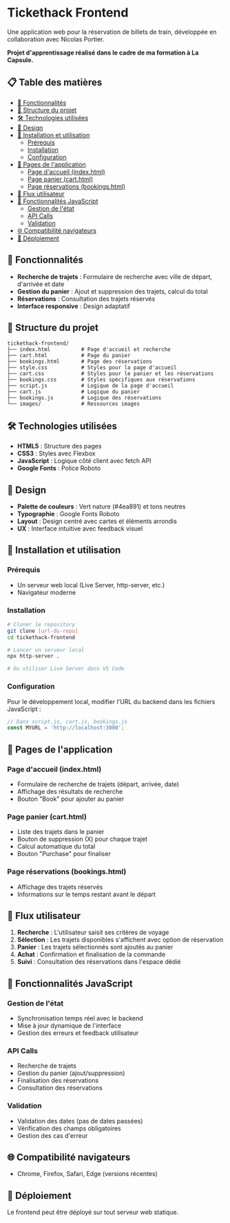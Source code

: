 # Tickethack Frontend

Une application web pour la réservation de billets de train, développée en collaboration avec Nicolas Portier.

**Projet d'apprentissage réalisé dans le cadre de ma formation à La Capsule.**

## 📋 Table des matières

- [🚀 Fonctionnalités](#-fonctionnalités)
- [📁 Structure du projet](#-structure-du-projet)
- [🛠️ Technologies utilisées](#️-technologies-utilisées)
- [🎨 Design](#-design)
- [🚦 Installation et utilisation](#-installation-et-utilisation)
  - [Prérequis](#prérequis)
  - [Installation](#installation)
  - [Configuration](#configuration)
- [📱 Pages de l'application](#-pages-de-lapplication)
  - [Page d'accueil (index.html)](#page-daccueil-indexhtml)
  - [Page panier (cart.html)](#page-panier-carthtml)
  - [Page réservations (bookings.html)](#page-réservations-bookingshtml)
- [🔄 Flux utilisateur](#-flux-utilisateur)
- [🎯 Fonctionnalités JavaScript](#-fonctionnalités-javascript)
  - [Gestion de l'état](#gestion-de-létat)
  - [API Calls](#api-calls)
  - [Validation](#validation)
- [🌐 Compatibilité navigateurs](#-compatibilité-navigateurs)
- [🚀 Déploiement](#-déploiement)

## 🚀 Fonctionnalités

- **Recherche de trajets** : Formulaire de recherche avec ville de départ, d'arrivée et date
- **Gestion du panier** : Ajout et suppression des trajets, calcul du total
- **Réservations** : Consultation des trajets réservés
- **Interface responsive** : Design adaptatif

## 📁 Structure du projet

```
tickethack-frontend/
├── index.html          # Page d'accueil et recherche
├── cart.html           # Page du panier
├── bookings.html       # Page des réservations
├── style.css           # Styles pour la page d'accueil
├── cart.css            # Styles pour le panier et les réservations
├── bookings.css        # Styles spécifiques aux réservations
├── script.js           # Logique de la page d'accueil
├── cart.js             # Logique du panier
├── bookings.js         # Logique des réservations
└── images/             # Ressources images
```

## 🛠️ Technologies utilisées

- **HTML5** : Structure des pages
- **CSS3** : Styles avec Flexbox
- **JavaScript** : Logique côté client avec fetch API
- **Google Fonts** : Police Roboto

## 🎨 Design

- **Palette de couleurs** : Vert nature (#4ea891) et tons neutres
- **Typographie** : Google Fonts Roboto
- **Layout** : Design centré avec cartes et éléments arrondis
- **UX** : Interface intuitive avec feedback visuel

## 🚦 Installation et utilisation

### Prérequis
- Un serveur web local (Live Server, http-server, etc.)
- Navigateur moderne

### Installation
```bash
# Cloner le repository
git clone [url-du-repo]
cd tickethack-frontend

# Lancer un serveur local
npx http-server .

# Ou utiliser Live Server dans VS Code
```

### Configuration
Pour le développement local, modifier l'URL du backend dans les fichiers JavaScript :
```javascript
// Dans script.js, cart.js, bookings.js
const MYURL = 'http://localhost:3000';
```

## 📱 Pages de l'application

### Page d'accueil (index.html)
- Formulaire de recherche de trajets (départ, arrivée, date)
- Affichage des résultats de recherche
- Bouton "Book" pour ajouter au panier

### Page panier (cart.html)
- Liste des trajets dans le panier
- Bouton de suppression (X) pour chaque trajet
- Calcul automatique du total
- Bouton "Purchase" pour finaliser

### Page réservations (bookings.html)
- Affichage des trajets réservés
- Informations sur le temps restant avant le départ

## 🔄 Flux utilisateur

1. **Recherche** : L'utilisateur saisit ses critères de voyage
2. **Sélection** : Les trajets disponibles s'affichent avec option de réservation
3. **Panier** : Les trajets sélectionnés sont ajoutés au panier
4. **Achat** : Confirmation et finalisation de la commande
5. **Suivi** : Consultation des réservations dans l'espace dédié

## 🎯 Fonctionnalités JavaScript

### Gestion de l'état
- Synchronisation temps réel avec le backend
- Mise à jour dynamique de l'interface
- Gestion des erreurs et feedback utilisateur

### API Calls
- Recherche de trajets
- Gestion du panier (ajout/suppression)
- Finalisation des réservations
- Consultation des réservations

### Validation
- Validation des dates (pas de dates passées)
- Vérification des champs obligatoires
- Gestion des cas d'erreur

## 🌐 Compatibilité navigateurs

- Chrome, Firefox, Safari, Edge (versions récentes)

## 🚀 Déploiement

Le frontend peut être déployé sur tout serveur web statique.
